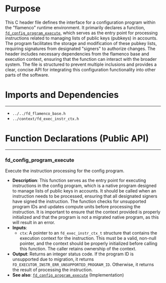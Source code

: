 # Purpose
This C header file defines the interface for a configuration program within the "flamenco" runtime environment. It primarily declares a function, [`fd_config_program_execute`](#fd_config_program_execute), which serves as the entry point for processing instructions related to managing lists of public keys (pubkeys) in accounts. The program facilitates the storage and modification of these pubkey lists, requiring signatures from designated "signers" to authorize changes. The header includes necessary dependencies from the flamenco base and execution context, ensuring that the function can interact with the broader system. The file is structured to prevent multiple inclusions and provides a clear, concise API for integrating this configuration functionality into other parts of the software.
# Imports and Dependencies

---
- `../../fd_flamenco_base.h`
- `../context/fd_exec_instr_ctx.h`


# Function Declarations (Public API)

---
### fd\_config\_program\_execute<!-- {{#callable_declaration:fd_config_program_execute}} -->
Execute the instruction processing for the config program.
- **Description**: This function serves as the entry point for executing instructions in the config program, which is a native program designed to manage lists of public keys in accounts. It should be called when an instruction needs to be processed, ensuring that all designated signers have signed the instruction. The function checks for unsupported program IDs and updates compute units before processing the instruction. It is important to ensure that the context provided is properly initialized and that the program is not a migrated native program, as this will result in an error.
- **Inputs**:
    - `ctx`: A pointer to an `fd_exec_instr_ctx_t` structure that contains the execution context for the instruction. This must be a valid, non-null pointer, and the context should be properly initialized before calling this function. The caller retains ownership of the context.
- **Output**: Returns an integer status code. If the program ID is unsupported due to migration, it returns `FD_EXECUTOR_INSTR_ERR_UNSUPPORTED_PROGRAM_ID`. Otherwise, it returns the result of processing the instruction.
- **See also**: [`fd_config_program_execute`](fd_config_program.c.driver.md#fd_config_program_execute)  (Implementation)


